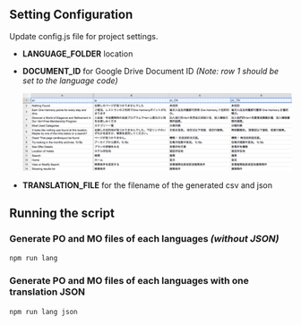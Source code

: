 ## Setting Configuration

Update config.js file for project settings.
   
   - **LANGUAGE_FOLDER** location

   - **DOCUMENT_ID** for Google Drive Document ID 
      *(Note: row 1 should be set to the language code)*

      ![Google SpreadSheet Format](img/sheet-format.png?raw=true "Google SpreadSheet Format")

   - **TRANSLATION_FILE** for the filename of the generated csv and json

## Running the script

### Generate PO and MO files of each languages *(without JSON)*
```
npm run lang
```

### Generate PO and MO files of each languages with one **translation JSON**
```
npm run lang json
```